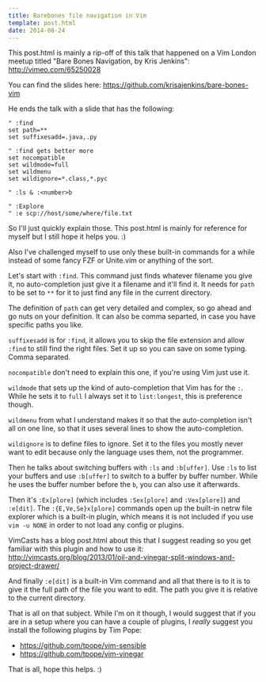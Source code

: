 ```yaml
---
title: Barebones file navigation in Vim
template: post.html
date: 2014-08-24
---
```


This post.html is mainly a rip-off of this talk that happened on a Vim London meetup
titled "Bare Bones Navigation, by Kris Jenkins": <http://vimeo.com/65250028>

You can find the slides here: <https://github.com/krisajenkins/bare-bones-vim>

He ends the talk with a slide that has the following:

``` vim
" :find
set path=**
set suffixesadd=.java,.py

" :find gets better more
set nocompatible
set wildmode=full
set wildmenu
set wildignore=*.class,*.pyc

" :ls & :<number>b

" :Explore
" :e scp://host/some/where/file.txt
```

So I'll just quickly explain those.  This post.html is mainly for reference for
myself but I still hope it helps you.  :)

Also I've challenged myself to use only these built-in commands for a while
instead of some fancy FZF or Unite.vim or anything of the sort.

Let's start with `:find`.  This command just finds whatever filename you give
it, no auto-completion just give it a filename and it'll find it.  It needs for
`path` to be set to `**` for it to just find any file in the current directory.

The definition of `path` can get very detailed and complex, so go ahead and go
nuts on your definition.  It can also be comma separted, in case you have
specific paths you like.

`suffixesadd` is for `:find`, it allows you to skip the file extension and allow
`:find` to still find the right files.  Set it up so you can save on some
typing.  Comma separated.

`nocompatible` don't need to explain this one, if you're using Vim just use it.

`wildmode` that sets up the kind of auto-completion that Vim has for the `:`.
While he sets it to `full` I always set it to `list:longest`, this is
preference though.

`wildmenu` from what I understand makes it so that the auto-completion isn't all
on one line, so that it uses several lines to show the auto-completion.

`wildignore` is to define files to ignore.  Set it to the files you mostly never
want to edit because only the language uses them, not the programmer.

Then he talks about switching buffers with `:ls` and `:b[uffer]`.  Use `:ls` to
list your buffers and use `:b[uffer]` to switch to a buffer by buffer number.
While he uses the buffer number before the `b`, you can also use it afterwards.

Then it's `:Ex[plore]` (which includes `:Sex[plore]` and `:Vex[plore]`) and
`:e[dit]`.  The `:{E,Ve,Se}x[plore]` commands open up the built-in netrw file
explorer which is a built-in plugin, which means it is not included if you use
`vim -u NONE` in order to not load any config or plugins.

VimCasts has a blog post.html about this that I suggest reading so you get familiar
with this plugin and how to use it:
<http://vimcasts.org/blog/2013/01/oil-and-vinegar-split-windows-and-project-drawer/>

And finally `:e[dit]` is a built-in Vim command and all that there is to it is
to give it the full path of the file you want to edit.  The path you give it is
relative to the current directory.

That is all on that subject.  While I'm on it though, I would suggest that if
you are in a setup where you can have a couple of plugins, I *really* suggest
you install the following plugins by Tim Pope:

- <https://github.com/tpope/vim-sensible>
- <https://github.com/tpope/vim-vinegar>

That is all, hope this helps.  :)
